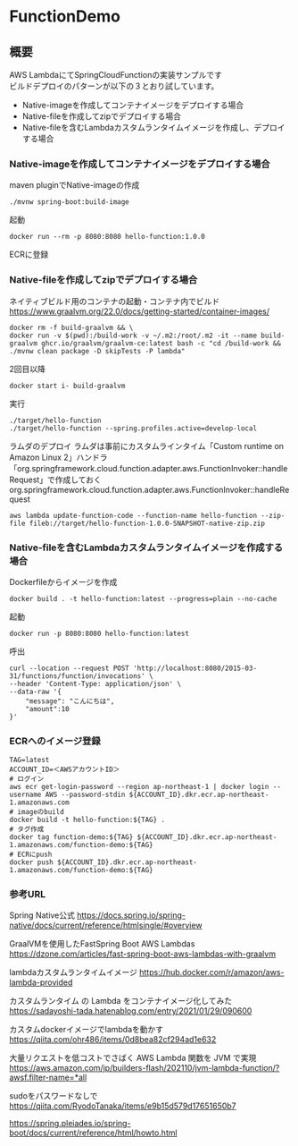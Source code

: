 # FunctionDemo

## 概要
AWS LambdaにてSpringCloudFunctionの実装サンプルです  
ビルドデプロイのパターンが以下の３とおり試しています。
- Native-imageを作成してコンテナイメージをデプロイする場合
- Native-fileを作成してzipでデプロイする場合
- Native-fileを含むLambdaカスタムランタイムイメージを作成し、デプロイする場合

### Native-imageを作成してコンテナイメージをデプロイする場合
maven pluginでNative-imageの作成
~~~
./mvnw spring-boot:build-image
~~~
起動
~~~
docker run --rm -p 8080:8080 hello-function:1.0.0
~~~
ECRに登録

### Native-fileを作成してzipでデプロイする場合
ネイティブビルド用のコンテナの起動・コンテナ内でビルド
https://www.graalvm.org/22.0/docs/getting-started/container-images/
~~~
docker rm -f build-graalvm && \
docker run -v $(pwd):/build-work -v ~/.m2:/root/.m2 -it --name build-graalvm ghcr.io/graalvm/graalvm-ce:latest bash -c "cd /build-work && ./mvnw clean package -D skipTests -P lambda"
~~~
2回目以降
~~~
docker start i- build-graalvm
~~~

実行
~~~
./target/hello-function
./target/hello-function --spring.profiles.active=develop-local
~~~


ラムダのデプロイ
ラムダは事前にカスタムラインタイム「Custom runtime on Amazon Linux 2」ハンドラ「org.springframework.cloud.function.adapter.aws.FunctionInvoker::handleRequest」で作成しておく
org.springframework.cloud.function.adapter.aws.FunctionInvoker::handleRequest

~~~
aws lambda update-function-code --function-name hello-function --zip-file fileb://target/hello-function-1.0.0-SNAPSHOT-native-zip.zip
~~~

### Native-fileを含むLambdaカスタムランタイムイメージを作成する場合
Dockerfileからイメージを作成
~~~
docker build . -t hello-function:latest --progress=plain --no-cache
~~~

起動
~~~
docker run -p 8080:8080 hello-function:latest
~~~
呼出
~~~
curl --location --request POST 'http://localhost:8080/2015-03-31/functions/function/invocations' \
--header 'Content-Type: application/json' \
--data-raw '{
    "message": "こんにちは",
    "amount":10
}'
~~~


### ECRへのイメージ登録
~~~
TAG=latest
ACCOUNT_ID=＜AWSアカウントID＞
# ログイン
aws ecr get-login-password --region ap-northeast-1 | docker login --username AWS --password-stdin ${ACCOUNT_ID}.dkr.ecr.ap-northeast-1.amazonaws.com
# imageのbuild
docker build -t hello-function:${TAG} .
# タグ作成
docker tag function-demo:${TAG} ${ACCOUNT_ID}.dkr.ecr.ap-northeast-1.amazonaws.com/function-demo:${TAG}
# ECRにpush
docker push ${ACCOUNT_ID}.dkr.ecr.ap-northeast-1.amazonaws.com/function-demo:${TAG}
~~~

### 参考URL
Spring Native公式
https://docs.spring.io/spring-native/docs/current/reference/htmlsingle/#overview

GraalVMを使用したFastSpring Boot AWS Lambdas
https://dzone.com/articles/fast-spring-boot-aws-lambdas-with-graalvm

lambdaカスタムランタイムイメージ
https://hub.docker.com/r/amazon/aws-lambda-provided

カスタムランタイム の Lambda をコンテナイメージ化してみた
https://sadayoshi-tada.hatenablog.com/entry/2021/01/29/090600

カスタムdockerイメージでlambdaを動かす
https://qiita.com/ohr486/items/0d8bea82cf294ad1e632

大量リクエストを低コストでさばく AWS Lambda 関数を JVM で実現
https://aws.amazon.com/jp/builders-flash/202110/jvm-lambda-function/?awsf.filter-name=*all

sudoをパスワードなしで
https://qiita.com/RyodoTanaka/items/e9b15d579d17651650b7

https://spring.pleiades.io/spring-boot/docs/current/reference/html/howto.html
